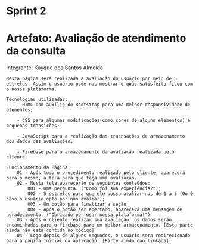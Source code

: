 # Sprint 2 
# Artefato: Avaliação de atendimento da consulta

Integrante: Kayque dos Santos Almeida

    Nesta página será realizada a avaliação do usuário por meio de 5 estrelas. Assim o usuário pode nos mostrar o quão satisfeito ficou com a nossa plataforma.

    Tecnologias utilizadas:
        - HTML com auxílio do Bootstrap para uma melhor responsividade de elementos;
        
        - CSS para algumas modificações(como cores de alguns elementos) e pequenas transições;
        
        - JavaScript para a realização das trasnsações de armazenamento dos dados das avaliações;
        
        - Firebase para o armazenamento da avaliação realizada pelo cliente.
    
    Funcionamento da Página:
        01 - Após todo o procedimento realizado pelo cliente, aparecerá para o mesmo, a tela para que faça uma avaliação.
        02 - Nesta tela aparecerão os seguintes conteúdos:
            001 - Uma pergunta. ("Como foi sua experiência?");
            002 - 5 estrelas para que ele possa avaliar-nos de 1 a 5 (Ou 0 caso o usuário opte por não avaliar);
            003 - Um botão para finalizar a seção
            004 - Após o botão ser apertado, aparecerá uma mensagem de agradecimento. ("Obrigado por usar nossa plataforma!")
        03 - Após o cliente realizar sua avaliação, os dados serão encaminhados para o firebase para um melhor armazenamento. [Esta parte ainda não está contida no código]
        04 - Logo depois de alguns segundos, o usuário sera redirecionado para a página inicial da aplicação. [Parte ainda não linkada].